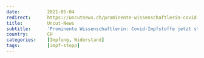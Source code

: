 ```yaml
---
date:          2021-05-04
redirect:      https://uncutnews.ch/prominente-wissenschaftlerin-covid-impfstoffe-jetzt-stoppen/
title:         Uncut-News
subtitle:      'Prominente Wissenschaftlerin: Covid-Impfstoffe jetzt stoppen'
country:       CH
categories:    [Impfung, Widerstand]
tags:          [impf-stopp]
---
```


